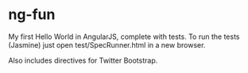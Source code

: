 ng-fun
======

My first Hello World in AngularJS, complete with tests. To run the 
tests (Jasmine) just open test/SpecRunner.html in a new browser.

Also includes directives for Twitter Bootstrap. 

